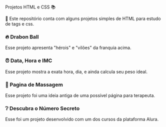 Projetos HTML e CSS 📚

📌 Este repositório conta com alguns projetos simples de HTML para estudo de tags e css. 

### 🔥 Drabon Ball 
Esse projeto apresenta "hérois" e "vilões" da franquia acima.

### ⏰ Data, Hora e IMC 
Esse projeto mostra a exata hora, dia, e ainda calcula seu peso ideal.

### 🌸 Pagina de Massagem
Esse projeto foi uma ideia antiga de uma possível página para terapeuta.

### ❔ Descubra o Número Secreto
Esse foi um projeto desenvolvido com um dos cursos da plataforma Alura.
